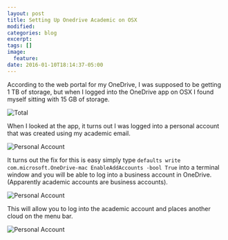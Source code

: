 ```yaml
---
layout: post
title: Setting Up Onedrive Academic on OSX
modified:
categories: blog
excerpt:
tags: []
image:
  feature:
date: 2016-01-10T18:14:37-05:00
---
```

According to the web portal for my OneDrive, I was supposed to be getting 1 TB of storage, but when I logged into the OneDrive app on OSX I found myself sitting with 15 GB of storage.

![Total](Amount)

When I looked at the app, it turns out I was logged into a personal account that was created using my academic email.

![Personal Account](Personal)

It turns out the fix for this is easy simply type `defaults write com.microsoft.OneDrive-mac EnableAddAccounts -bool True` into a terminal window and you will be able to log into a business account in OneDrive. (Apparently academic accounts are business accounts).

![Personal Account](Wrong)

This will allow you to log into the academic account and places another cloud on the menu bar.

![Personal Account](Academic)
